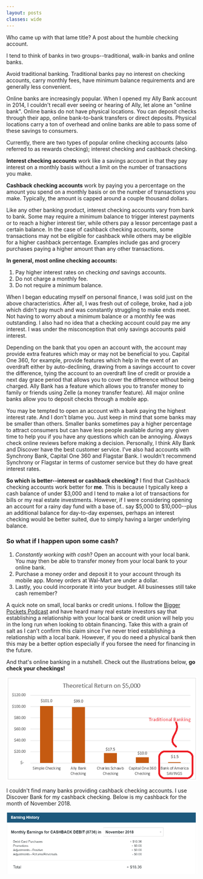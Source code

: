 ```yaml
---
layout: posts
classes: wide
---
```


Who came up with that lame title? A post about the humble checking account.

I tend to think of banks in two groups--traditional, walk-in banks and online banks.

Avoid traditional banking. Traditional banks pay no interest on checking accounts, carry monthly fees, have minimum balance requirements and are generally less convenient.

Online banks are increasingly popular. When I opened my Ally Bank account in 2014, I couldn't recall ever seeing or hearing of Ally, let alone an "online bank". Online banks do not have physical locations. You can deposit checks through their app, online bank-to-bank transfers or direct deposits. Physical locations carry a ton of overhead and online banks are able to pass some of these savings to consumers.

Currently, there are two types of popular online checking accounts (also referred to as rewards checking); interest checking and cashback checking.

**Interest checking accounts** work like a savings account in that they pay interest on a monthly basis without a limit on the number of transactions you make.

**Cashback checking accounts** work by paying you a percentage on the amount you spend on a monthly basis or on the number of transactions you make. Typically, the amount is capped around a couple thousand dollars.

Like any other banking product, interest checking accounts vary from bank to bank. Some may require a minimum balance to trigger interest payments or to reach a higher interest tier, while others pay a lessor percentage past a certain balance. In the case of cashback checking accounts, some transactions may not be eligible for cashback while others may be eligible for a higher cashback percentage. Examples include gas and grocery purchases paying a higher amount than any other transactions.

**In general, most online checking accounts:**
1. Pay higher interest rates on checking *and* savings accounts.
2. Do not charge a monthly fee.
3. Do not require a minimum balance.

When I began educating myself on personal finance, I was sold just on the above characteristics. After all, I was fresh out of college, broke, had a job which didn't pay much and was constantly struggling to make ends meet. Not having to worry about a minimum balance or a monthly fee was outstanding. I also had no idea that a checking account could pay me any interest. I was under the misconception that only savings accounts paid interest.

Depending on the bank that you open an account with, the account may provide extra features which may or may not be beneficial to you. Capital One 360, for example, provide features which help in the event of an overdraft either by auto-declining, drawing from a savings account to cover the difference, tying the account to an overdraft line of credit or provide a next day grace period that allows you to cover the difference without being charged. Ally Bank has a feature which allows you to transfer money to family or friends using Zelle (a money transfer feature). All major online banks allow you to deposit checks through a mobile app.

You may be tempted to open an account with a bank paying the highest interest rate. And I don't blame you. Just keep in mind that some banks may be smaller than others. Smaller banks sometimes pay a higher percentage to attract consumers but can have less people available during any given time to help you if you have any questions which can be annoying. Always check online reviews before making a decision. Personally, I think Ally Bank and Discover have the best customer service. I've also had accounts with Synchrony Bank, Capital One 360 and Flagstar Bank. I wouldn't recommend Synchrony or Flagstar in terms of customer service but they do have great interest rates.

**So which is better--interest or cashback checking?** I find that Cashback checking accounts work better for **me**. This is because I typically keep a cash balance of under $3,000 and I tend to make a lot of transactions for bills or my real estate investments. However, if I were considering opening an account for a rainy day fund with a base of.. say $5,000 to $10,000--plus an additional balance for day-to-day expenses, perhaps an interest checking would be better suited, due to simply having a larger underlying balance.

### So what if I happen upon some cash?
1. *Constantly working with cash*? Open an account with your local bank. You may then be able to transfer money from your local bank to your online bank.
2. Purchase a money order and deposit it to your account through its mobile app. Money orders at Wal-Mart are under a dollar.
3. Lastly, you could incorporate it into your budget. All businesses still take cash remember?

A quick note on small, local banks or credit unions. I follow the [Bigger Pockets Podcast](https://www.biggerpockets.com/podcast "Visit Bigger Pockets") and have heard many real estate investors say that establishing a relationship with your local bank or credit union will help you in the long run when looking to obtain financing. Take this with a grain of salt as I can't confirm this claim since I've never tried establishing a relationship with a local bank. However, if you do need a physical bank then this may be a better option especially if you forsee the need for financing in the future.

And that's online banking in a nutshell. Check out the illustrations below, **go check your checkings!**

![Interest Checking](/assets/checking_sample.PNG)

I couldn't find many banks providing cashback checking accounts. I use Discover Bank for my cashback checking. Below is my cashback for the month of November 2018.

![Cashback Checking](/assets/cashback_sample.PNG)